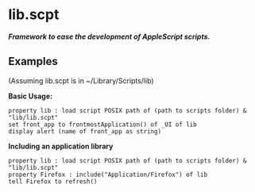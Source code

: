 # lib.scpt

***Framework to ease the development of AppleScript scripts.***

## Examples

(Assuming lib.scpt is in ~/Library/Scripts/lib)


**Basic Usage:**

```applescript
property lib : load script POSIX path of (path to scripts folder) & "lib/lib.scpt"
set front_app to frontmostApplication() of _UI of lib
display alert (name of front_app as string)
```

**Including an application library**

```applescript
property lib : load script POSIX path of (path to scripts folder) & "lib/lib.scpt"
property Firefox : include("Application/Firefox") of lib
tell Firefox to refresh()
```